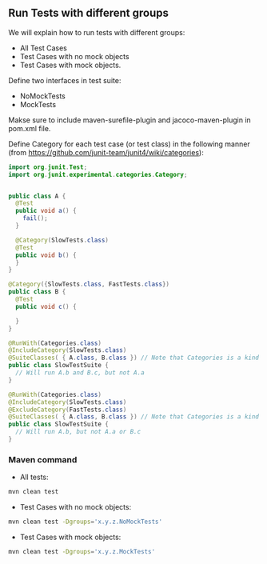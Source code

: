 ## Run Tests with different groups

We will explain how to run tests with different groups:
- All Test Cases
- Test Cases with no mock objects
- Test Cases with mock objects.

Define two interfaces in test suite:
- NoMockTests
- MockTests

Makse sure to include maven-surefile-plugin and jacoco-maven-plugin in pom.xml file.

Define Category for each test case (or test class) in the following manner (from https://github.com/junit-team/junit4/wiki/categories):

```java
import org.junit.Test;
import org.junit.experimental.categories.Category;


public class A {
  @Test
  public void a() {
    fail();
  }

  @Category(SlowTests.class)
  @Test
  public void b() {
  }
}

@Category({SlowTests.class, FastTests.class})
public class B {
  @Test
  public void c() {

  }
}

@RunWith(Categories.class)
@IncludeCategory(SlowTests.class)
@SuiteClasses( { A.class, B.class }) // Note that Categories is a kind of Suite
public class SlowTestSuite {
  // Will run A.b and B.c, but not A.a
}

@RunWith(Categories.class)
@IncludeCategory(SlowTests.class)
@ExcludeCategory(FastTests.class)
@SuiteClasses( { A.class, B.class }) // Note that Categories is a kind of Suite
public class SlowTestSuite {
  // Will run A.b, but not A.a or B.c
}
```

### Maven command
- All tests:
```bash
mvn clean test
```

- Test Cases with no mock objects:
```bash
mvn clean test -Dgroups='x.y.z.NoMockTests'
```

- Test Cases with mock objects:
```bash
mvn clean test -Dgroups='x.y.z.MockTests'
```
